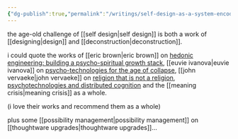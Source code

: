 ```yaml
---
{"dg-publish":true,"permalink":"/writings/self-design-as-a-system-encoded-philosophy-integral-spirituality-and-conscious-life-operating-systems/"}
---
```


the age-old challenge of [[self design\|self design]] is both a work of [[designing\|design]] and [[deconstruction\|deconstruction]].



i could quote the works of [[eric brown\|eric brown]] on [hedonic engineering: building a psycho-spiritual growth stack](https://seriousplay.substack.com/p/hedonic-engineering), [[euvie ivanova\|euvie ivanova]] on [psycho-technologies for the age of collapse](https://euvieivanova.substack.com/p/psycho-technologies-for-the-age-of), [[john vervaeke\|john vervaeke]] on [religion that is not a religion](https://www.youtube.com/@johnvervaeke), [psychotechnologies and distributed cognition](https://www.youtube.com/watch?v=237-jbJfleY) and the [[meaning crisis\|meaning crisis]] as a whole.

(i love their works and recommend them as a whole)

plus some [[possibility management\|possibility management]] on [[thoughtware upgrades\|thoughtware upgrades]]...